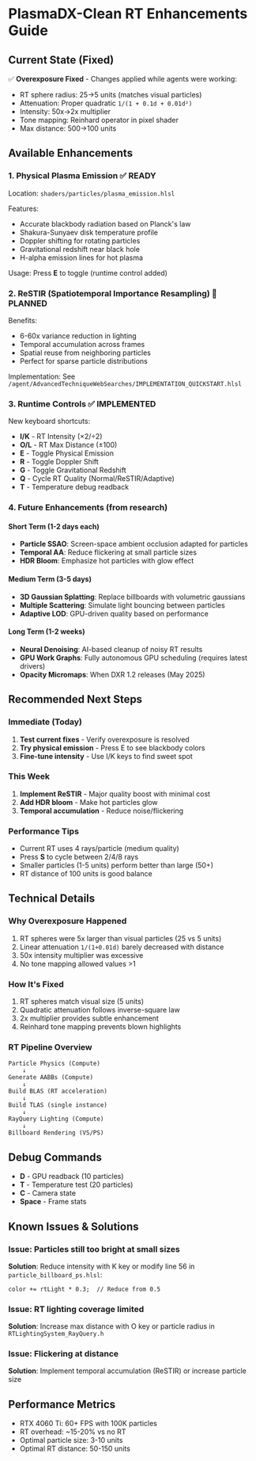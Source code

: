 # PlasmaDX-Clean RT Enhancements Guide

## Current State (Fixed)
✅ **Overexposure Fixed** - Changes applied while agents were working:
- RT sphere radius: 25→5 units (matches visual particles)
- Attenuation: Proper quadratic `1/(1 + 0.1d + 0.01d²)`
- Intensity: 50x→2x multiplier
- Tone mapping: Reinhard operator in pixel shader
- Max distance: 500→100 units

## Available Enhancements

### 1. **Physical Plasma Emission** ✅ READY
Location: `shaders/particles/plasma_emission.hlsl`

Features:
- Accurate blackbody radiation based on Planck's law
- Shakura-Sunyaev disk temperature profile
- Doppler shifting for rotating particles
- Gravitational redshift near black hole
- H-alpha emission lines for hot plasma

Usage: Press **E** to toggle (runtime control added)

### 2. **ReSTIR (Spatiotemporal Importance Resampling)** 🚧 PLANNED
Benefits:
- 6-60x variance reduction in lighting
- Temporal accumulation across frames
- Spatial reuse from neighboring particles
- Perfect for sparse particle distributions

Implementation: See `/agent/AdvancedTechniqueWebSearches/IMPLEMENTATION_QUICKSTART.hlsl`

### 3. **Runtime Controls** ✅ IMPLEMENTED
New keyboard shortcuts:
- **I/K** - RT Intensity (×2/÷2)
- **O/L** - RT Max Distance (±100)
- **E** - Toggle Physical Emission
- **R** - Toggle Doppler Shift
- **G** - Toggle Gravitational Redshift
- **Q** - Cycle RT Quality (Normal/ReSTIR/Adaptive)
- **T** - Temperature debug readback

### 4. **Future Enhancements** (from research)

#### Short Term (1-2 days each)
- **Particle SSAO**: Screen-space ambient occlusion adapted for particles
- **Temporal AA**: Reduce flickering at small particle sizes
- **HDR Bloom**: Emphasize hot particles with glow effect

#### Medium Term (3-5 days)
- **3D Gaussian Splatting**: Replace billboards with volumetric gaussians
- **Multiple Scattering**: Simulate light bouncing between particles
- **Adaptive LOD**: GPU-driven quality based on performance

#### Long Term (1-2 weeks)
- **Neural Denoising**: AI-based cleanup of noisy RT results
- **GPU Work Graphs**: Fully autonomous GPU scheduling (requires latest drivers)
- **Opacity Micromaps**: When DXR 1.2 releases (May 2025)

## Recommended Next Steps

### Immediate (Today)
1. **Test current fixes** - Verify overexposure is resolved
2. **Try physical emission** - Press E to see blackbody colors
3. **Fine-tune intensity** - Use I/K keys to find sweet spot

### This Week
1. **Implement ReSTIR** - Major quality boost with minimal cost
2. **Add HDR bloom** - Make hot particles glow
3. **Temporal accumulation** - Reduce noise/flickering

### Performance Tips
- Current RT uses 4 rays/particle (medium quality)
- Press **S** to cycle between 2/4/8 rays
- Smaller particles (1-5 units) perform better than large (50+)
- RT distance of 100 units is good balance

## Technical Details

### Why Overexposure Happened
1. RT spheres were 5x larger than visual particles (25 vs 5 units)
2. Linear attenuation `1/(1+0.01d)` barely decreased with distance
3. 50x intensity multiplier was excessive
4. No tone mapping allowed values >1

### How It's Fixed
1. RT spheres match visual size (5 units)
2. Quadratic attenuation follows inverse-square law
3. 2x multiplier provides subtle enhancement
4. Reinhard tone mapping prevents blown highlights

### RT Pipeline Overview
```
Particle Physics (Compute)
    ↓
Generate AABBs (Compute)
    ↓
Build BLAS (RT acceleration)
    ↓
Build TLAS (single instance)
    ↓
RayQuery Lighting (Compute)
    ↓
Billboard Rendering (VS/PS)
```

## Debug Commands
- **D** - GPU readback (10 particles)
- **T** - Temperature test (20 particles)
- **C** - Camera state
- **Space** - Frame stats

## Known Issues & Solutions

### Issue: Particles still too bright at small sizes
**Solution**: Reduce intensity with K key or modify line 56 in `particle_billboard_ps.hlsl`:
```hlsl
color += rtLight * 0.3;  // Reduce from 0.5
```

### Issue: RT lighting coverage limited
**Solution**: Increase max distance with O key or particle radius in `RTLightingSystem_RayQuery.h`

### Issue: Flickering at distance
**Solution**: Implement temporal accumulation (ReSTIR) or increase particle size

## Performance Metrics
- RTX 4060 Ti: 60+ FPS with 100K particles
- RT overhead: ~15-20% vs no RT
- Optimal particle size: 3-10 units
- Optimal RT distance: 50-150 units
